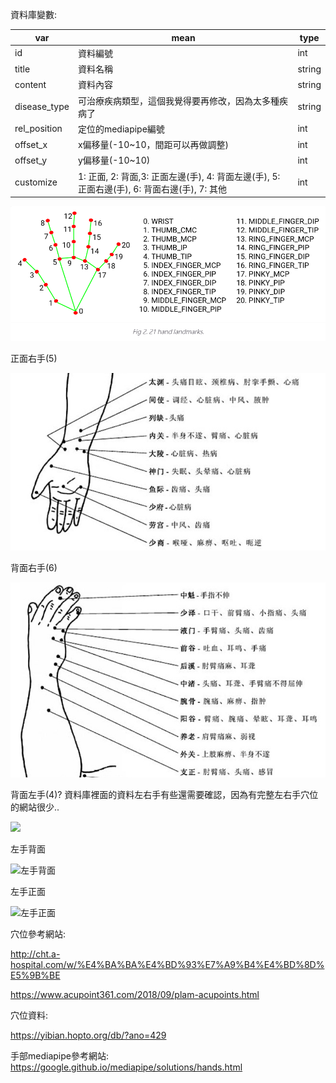 資料庫變數:



| var          | mean                                                         | type   |
| ------------ | ------------------------------------------------------------ | ------ |
| id           | 資料編號                                                     | int    |
| title        | 資料名稱                                                     | string |
| content      | 資料內容                                                     | string |
| disease_type | 可治療疾病類型，這個我覺得要再修改，因為太多種疾病了         | string |
| rel_position | 定位的mediapipe編號                                          | int    |
| offset_x     | x偏移量(-10~10，間距可以再做調整)                            | int    |
| offset_y     | y偏移量(-10~10)                                              | int    |
| customize    | 1: 正面, 2: 背面,3: 正面左邊(手), 4: 背面左邊(手), 5: 正面右邊(手), 6: 背面右邊(手), 7: 其他 | int    |

![](picture/mediapipeLandmark.png)



正面右手(5)

![](picture/hand01.png)

背面右手(6)

![](picture/hand02.png)



背面左手(4)? 資料庫裡面的資料左右手有些還需要確認，因為有完整左右手穴位的網站很少..

![](https://github.com/derek120432/SeniorProject/blob/main/DataBase/picture/hand03.png)

左手背面

![左手背面](https://github.com/derek120432/SeniorProject/blob/main/DataBase/picture/hand05.png)

左手正面

![左手正面](https://github.com/derek120432/SeniorProject/blob/main/DataBase/picture/hand04.png)

穴位參考網站: 

http://cht.a-hospital.com/w/%E4%BA%BA%E4%BD%93%E7%A9%B4%E4%BD%8D%E5%9B%BE

https://www.acupoint361.com/2018/09/plam-acupoints.html

穴位資料:

https://yibian.hopto.org/db/?ano=429

手部mediapipe參考網站: https://google.github.io/mediapipe/solutions/hands.html
